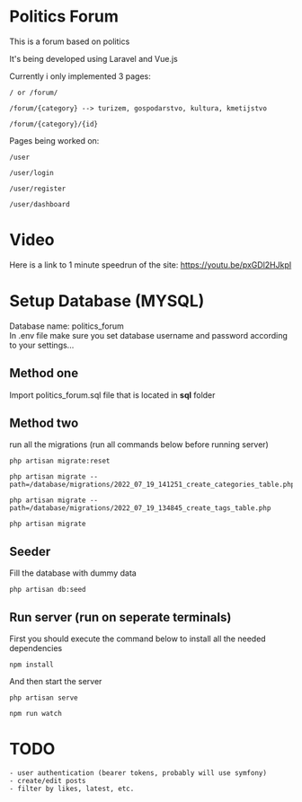 # Politics Forum

This is a forum based on politics

It's being developed using Laravel and Vue.js

Currently i only implemented 3 pages:
    
    / or /forum/
    
    /forum/{category} --> turizem, gospodarstvo, kultura, kmetijstvo
    
    /forum/{category}/{id}

Pages being worked on:

    /user

    /user/login

    /user/register

    /user/dashboard

# Video

Here is a link to 1 minute speedrun of the site: https://youtu.be/pxGDl2HJkpI

# Setup Database (MYSQL)

Database name: politics_forum
<br/>
In .env file make sure you set database username and password according to your settings...
<br/>

## Method one
Import politics_forum.sql file that is located in <b>sql</b> folder

## Method two
run all the migrations (run all commands below before running server)

    php artisan migrate:reset

    php artisan migrate --path=/database/migrations/2022_07_19_141251_create_categories_table.php

    php artisan migrate --path=/database/migrations/2022_07_19_134845_create_tags_table.php   

    php artisan migrate

## Seeder
Fill the database with dummy data

    php artisan db:seed

## Run server (run on seperate terminals)
First you should execute the command below to install all the needed dependencies

    npm install

And then start the server

    php artisan serve

    npm run watch

# TODO

    - user authentication (bearer tokens, probably will use symfony)
    - create/edit posts
    - filter by likes, latest, etc.